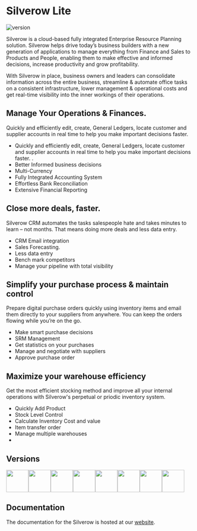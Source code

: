 # Silverow Lite
![version](https://img.shields.io/badge/version-2.1.0-blue.svg)


Silverow is a cloud-based fully integrated Enterprise Resource Planning solution. Silverow helps drive today’s business builders with a new generation of applications to manage everything from Finance and Sales to Products and People, enabling them to make effective and informed decisions, increase productivity and grow profitability.

With Silverow in place, business owners and leaders can consolidate information across the entire business, streamline & automate office tasks on a consistent infrastructure, lower management & operational costs and get real-time visibility into the inner workings of their operations.


## Manage Your Operations & Finances.

Quickly and efficiently edit, create, General Ledgers, locate customer and supplier accounts in real time to help you make important decisions faster.

- Quickly and efficiently edit, create, General Ledgers, locate customer and supplier accounts in real time to help you make important decisions faster. .
- Better Informed business decisions
- Multi-Currency
- Fully Integrated Accounting System
- Effortless  Bank Reconciliation
- Extensive Financial Reporting

## Close more deals, faster.

Silverow CRM automates the tasks salespeople hate and takes minutes to learn – not months. That means doing more deals and less data entry.

- CRM Email integration
- Sales Forecasting.
- Less data entry
- Bench mark competitors
- Manage your pipeline with total visibility
  
## Simplify your purchase process & maintain control

Prepare digital purchase orders quickly using inventory items and email them directly to your suppliers from anywhere. You can keep the orders flowing while you’re on the go.

- Make smart purchase decisions
- SRM Management
- Get statistics on your purchases
- Manage and negotiate with suppliers
- Approve purchase order

## Maximize your  warehouse efficiency

Get the most efficient stocking method and improve all your internal operations with Silverow's perpetual or priodic inventory system.

- Quickly Add Product
- Stock Level Control
- Calculate Inventory Cost and value
- Item transfer order
- Manage multiple warehouses
- 
## Versions

[<img src="https://github.com/creativetimofficial/public-assets/blob/master/logos/angular.jpg?raw=true" width="60" height="60" />](#)[<img src="https://github.com/creativetimofficial/public-assets/blob/master/logos/nodejs-logo.png?raw=true" width="60" height="60" />](#)[<img src="https://github.com/creativetimofficial/public-assets/blob/master/logos/tailwind-logo.png?raw=true" width="60" height="60" />](#)[<img src="https://github.com/creativetimofficial/public-assets/blob/master/logos/typescript.png?raw=true" width="60" height="60" />](#)[<img src="https://github.com/creativetimofficial/public-assets/blob/master/logos/figma-logo.png?raw=true" width="60" height="60" />](#)[<img src="https://github.com/creativetimofficial/public-assets/blob/master/logos/html-logo.jpg?raw=true" width="60" height="60" />](#)[<img src="https://github.com/creativetimofficial/public-assets/blob/master/logos/sass-logo.png?raw=true" width="60" height="60" />](#)[<img src="https://github.com/creativetimofficial/public-assets/blob/master/logos/js.png?raw=true" width="60" height="60" />](#)


## Documentation
The documentation for the Silverow is hosted at our <a href="https://silverow.co.uk" target="_blank">website</a>.

